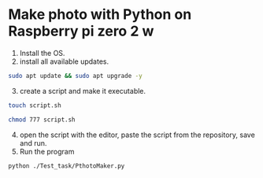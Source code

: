 # Make photo with Python on Raspberry pi zero 2 w
1. Install the OS.
2. install all available updates.
```bash
sudo apt update && sudo apt upgrade -y
```
3. create a script and make it executable.
```bash
touch script.sh
```
```bash
chmod 777 script.sh
```
4. open the script with the editor, paste the script from the repository, save and run.
5. Run the program
```bash
python ./Test_task/PthotoMaker.py

